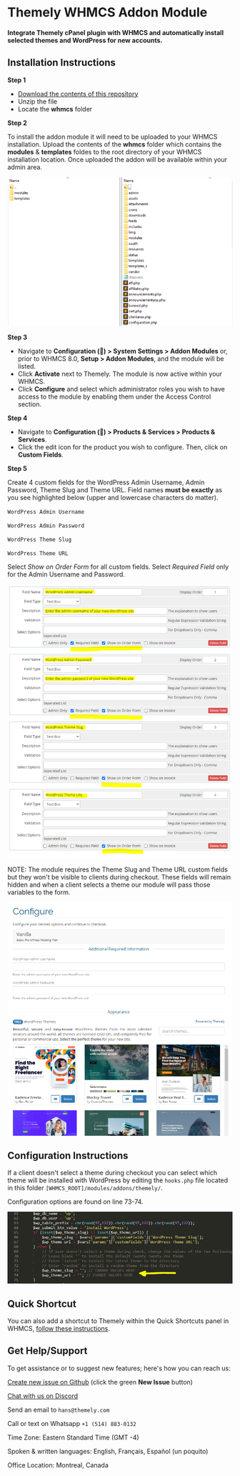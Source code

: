 # Themely WHMCS Addon Module

#### Integrate Themely cPanel plugin with WHMCS and automatically install selected themes and WordPress for new accounts.

## Installation Instructions

**Step 1**

- [Download the contents of this repository](https://github.com/ismaelyws/themely-whmcs-module/archive/master.zip)
- Unzip the file
- Locate the **whmcs** folder

**Step 2**

To install the addon module it will need to be uploaded to your WHMCS installation. Upload the contents of the **whmcs** folder which contains the **modules** & **templates** foldes to the root directory of your WHMCS installation location. Once uploaded the addon will be available within your admin area.

![Upload the module](assets/upload-module.PNG)

**Step 3**

- Navigate to **Configuration (🔧) > System Settings > Addon Modules** or, prior to WHMCS 8.0, **Setup > Addon Modules**, and the module will be listed.
- Click **Activate** next to Themely. The module is now active within your WHMCS.
- Click **Configure** and select which administrator roles you wish to have access to the module by enabling them under the Access Control section.

**Step 4**

- Navigate to **Configuration (🔧) > Products & Services > Products & Services**.
- Click the edit icon for the product you wish to configure. Then, click on **Custom Fields**.

**Step 5**
 
Create 4 custom fields for the WordPress Admin Username, Admin Password, Theme Slug and Theme URL. Field names **must be exactly** as you see highlighted below (upper and lowercase characters do matter).

`WordPress Admin Username`

`WordPress Admin Password`

`WordPress Theme Slug`

`WordPress Theme URL`

Select *Show on Order Form* for all custom fields.
Select *Required Field* only for the Admin Username and Password.

![Create 4 Custom Fields](assets/whmcs-module-custom-fields.PNG)

NOTE: The module requires the Theme Slug and Theme URL custom fields but they won't be visible to clients during checkout. These fields will remain hidden and when a client selects a theme our module will pass those variables to the form.

![Customs Fields & Theme Directory](assets/custom-fields-directory.PNG)


## Configuration Instructions

If a client doesn't select a theme during checkout you can select which theme will be installed with WordPress by editing the `hooks.php` file located in this folder `[WHMCS_ROOT]/modules/addons/themely/`.

Configuration options are found on line 73-74.

![Theme Settings](assets/whmcs-module-config.PNG)


## Quick Shortcut

You can also add a shortcut to Themely within the Quick Shortcuts panel in WHMCS, [follow these instructions](https://github.com/ismaelyws/Themely-WHMCS-Quick-Shortcut).


## Get Help/Support

To get assistance or to suggest new features; here's how you can reach us:

[Create new issue on Github](https://github.com/ismaelyws/themely-whmcs-module/issues) (click the green **New Issue** button)

[Chat with us on Discord](https://discord.gg/f3m2Pmp)

Send an email to `hans@themely.com`

Call or text on Whatsapp `+1 (514) 883-0132`

Time Zone: Eastern Standard Time (GMT -4)

Spoken & written languages: English, Français, Español (un poquito)

Office Location: Montreal, Canada